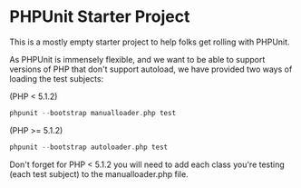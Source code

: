 PHPUnit Starter Project
=======================

This is a mostly empty starter project to help folks get rolling with
PHPUnit.

As PHPUnit is immensely flexible, and we want to be able to support
versions of PHP that don't support autoload, we have provided two ways
of loading the test subjects:

(PHP < 5.1.2)

```php
phpunit --bootstrap manualloader.php test
```

(PHP >= 5.1.2)

```php
phpunit --bootstrap autoloader.php test
```

Don't forget for PHP < 5.1.2 you will need to add each class you're
testing (each test subject) to the manualloader.php file.
